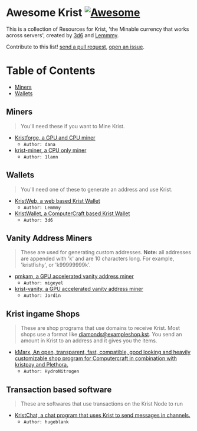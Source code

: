 
# Awesome Krist [![Awesome](https://cdn.rawgit.com/sindresorhus/awesome/d7305f38d29fed78fa85652e3a63e154dd8e8829/media/badge.svg)](https://github.com/sindresorhus/awesome)

This is a collection of Resources for Krist, 'the Minable currency that works across servers', created by [3d6](https://github.com/0x3d6) and [Lemmmy](https://github.com/Lemmmy).

Contribute to this list! [send a pull request](https://github.com/fishermedders/awesome-krist/compare), [open an issue](https://github.com/fishermedders/awesome-krist/issues/new).


Table of Contents
=================

* [Miners](#miners)
* [Wallets](#wallets)

Miners
-------
> You'll need these if you want to Mine Krist.

* [Kristforge, a GPU and CPU miner](https://github.com/tmpim/kristforge)
  * `Author: dana`
* [krist-miner, a CPU only miner](https://github.com/1lann/krist-miner)
  * `Author: 1lann`

Wallets
-------
> You'll need one of these to generate an address and use Krist.
* [KristWeb, a web based Krist Wallet](https://krist.club/)
  * `Author: Lemmmy`
* [KristWallet, a ComputerCraft based Krist Wallet](https://pastebin.com/CChWjRx6)
  * `Author: 3d6`

Vanity Address Miners
-------
> These are used for generating custom addresses. **Note:** all addresses are appended with 'k' and are 10 characters long. For example, 'kristfishy', or 'k99999999k'.
* [pmkam, a GPU accelerated vanity address miner](https://github.com/migeyel/pmkam)
  * `Author: migeyel`
* [krist-vanity, a GPU accelerated vanity address miner](https://github.com/Jordin/krist-vanity)
  * `Author: Jordin`

Krist ingame Shops
-------
> These are shop programs that use domains to receive Krist. Most shops use a format like diamonds@exampleshop.kst. You send an amount in Krist to an address and it gives you the items.
* [kMarx, An open, transparent, fast, compatible, good looking and heavily customizable shop program for Computercraft in combination with kristpay and Plethora.](https://energetic.pw/computercraft/kmarx/)
  * `Author: HydroNitrogen`

Transaction based software
-------
> These are softwares that use transactions on the Krist Node to run
* [KristChat, a chat program that uses Krist to send messages in channels.](https://github.com/hugeblank/KristChat)
  * `Author: hugeblank`
